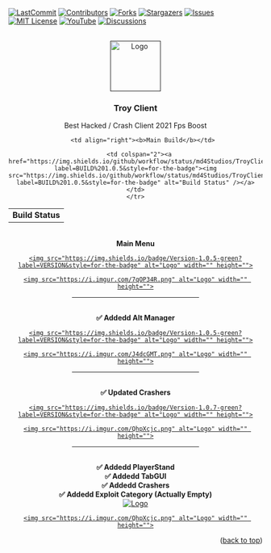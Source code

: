 <div id="top"></div>

[![LastCommit][last-commit-shield]][last-commit-url]
[![Contributors][contributors-shield]][contributors-url]
[![Forks][forks-shield]][forks-url]
[![Stargazers][stars-shield]][stars-url]
[![Issues][issues-shield]][issues-url]
[![MIT License][license-shield]][license-url]
[![YouTube][youtube-shield]][youtube-url]
[![Discussions][discussion-shield]][discussion-url]



<!-- PROJECT LOGO -->
<br />
<div align="center">
  <a href="">
    <img src="https://i.imgur.com/DcjVAVX.png" alt="Logo" width="100" height="100">
  </a>

<h3 align="center">Troy Client</h3>

  <p align="center">
    Best Hacked / Crash Client 2021 Fps Boost
  </p>
</div>


<div align="center">
  <table>
    <tr>
        <td align="center" colspan="3"><b>Build Status</b></td>
    </tr>
    <tr>
      
        <td align="right"><b>Main Build</b></td>
        
      <td colspan="2"><a href="https://img.shields.io/github/workflow/status/md4Studios/TroyClient/TroyClient/troy?label=BUILD%201.0.5&style=for-the-badge"><img src="https://img.shields.io/github/workflow/status/md4Studios/TroyClient/TroyClient/troy?label=BUILD%201.0.5&style=for-the-badge" alt="Build Status" /></a></td>
    </tr>
</table>
</div>

<br />
<div align="center"> <b>Main Menu</b> </div>

<div align="center">
  <a href="">
    
    <img src="https://img.shields.io/badge/Version-1.0.5-green?label=VERSION&style=for-the-badge" alt="Logo" width="" height="">
    
    <img src="https://i.imgur.com/7qOP34R.png" alt="Logo" width="" height="">
  </a>

  
<hr style="width:50%;text-align:left;margin-left:0">
  

<br />
<div align="center"> <b>✅ Addedd Alt Manager</b> </div>
  
<div align="center">
  <a href="">
    
    <img src="https://img.shields.io/badge/Version-1.0.5-green?label=VERSION&style=for-the-badge" alt="Logo" width="" height="">
    
    <img src="https://i.imgur.com/J4dcGMT.png" alt="Logo" width="" height="">
  </a>
  

<hr style="width:50%;text-align:left;margin-left:0">

  
<br />
<div align="center"> <b>✅ Updated Crashers</b> </div>
  
<div align="center">
  <a href="">
    
    <img src="https://img.shields.io/badge/Version-1.0.7-green?label=VERSION&style=for-the-badge" alt="Logo" width="" height="">
    
    <img src="https://i.imgur.com/QhpXcjc.png" alt="Logo" width="" height="">
  </a>
  
  
<hr style="width:50%;text-align:left;margin-left:0">
  
  
  <br />
<div align="center"> <b>✅ Addedd PlayerStand</b> </div>
  
<div align="center"> <b>✅ Addedd TabGUI</b> </div>
  
<div align="center"> <b>✅ Addedd Crashers</b> </div>
  
<div align="center"> <b>✅ Addedd Exploit Category (Actually Empty)</b> </div>
  
<div align="center">
  <a href="">
    <img src="https://img.shields.io/badge/Version-1.1.5-green?label=VERSION&style=for-the-badge" alt="Logo" width="" height="">
    
    <img src="https://i.imgur.com/QhpXcjc.png" alt="Logo" width="" height="">
  </a>
  
<p align="right">(<a href="#top">back to top</a>)</p>



<!-- https://www.markdownguide.org/basic-syntax/#reference-style-links -->
[last-commit-shield]: https://img.shields.io/github/last-commit/md4Studios/TroyClient?style=for-the-badge
[last-commit-url]: https://github.com/md4Studios/TroyClient/commits/troy
[contributors-shield]: https://img.shields.io/github/contributors/md4Studios/TroyClient?color=g&style=for-the-badge
[contributors-url]: https://github.com/md4Studios/TroyClient/graphs/contributors
[forks-shield]: https://img.shields.io/github/forks/md4Studios/TroyClient?style=for-the-badge
[forks-url]: https://github.com/md4Studios/TroyClient/network/members
[stars-shield]: https://img.shields.io/github/stars/md4Studios/TroyClient?style=for-the-badge
[stars-url]: https://github.com/md4Studios/TroyClient/stargazers
[issues-shield]: https://img.shields.io/github/issues/md4Studios/TroyClient?color=yellow&style=for-the-badge
[issues-url]: https://github.com/md4Studios/TroyClient/issues
[license-shield]: https://img.shields.io/github/license/md4Studios/TroyClient?style=for-the-badge
[license-url]: https://github.com/md4Studios/TroyClient/blob/troy/LICENSE.md
[youtube-shield]: https://img.shields.io/youtube/channel/subscribers/UCn7n4dI57Kp-knI1UMqFCog?color=red&label=YouTube%20SubScribe&style=for-the-badge
[youtube-url]: https://www.youtube.com/channel/UCn7n4dI57Kp-knI1UMqFCog
[discussion-shield]: https://img.shields.io/github/discussions/md4Studios/TroyClient?style=for-the-badge
[discussion-url]: https://img.shields.io/github/discussions/md4Studios/TroyClient?style=for-the-badge
